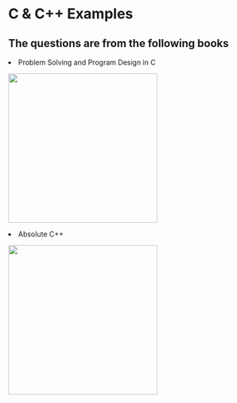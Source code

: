 # C & C++ Examples

## The questions are from the following books

<li> Problem Solving and Program Design in C

<img src = "https://i.imgur.com/cNum1tc.jpg" width = "300px"></img>

</li>

<li>Absolute C++

<img src = "https://i.imgur.com/Pj1qN1W.png" width = "300px"></img>

</li>